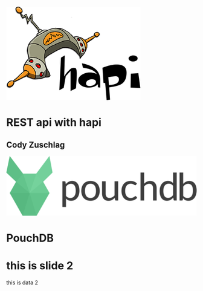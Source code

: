 ![hapi logo](images/hapi.png)

# REST api with hapi

## Cody Zuschlag


![pouchdb logo](images/pouchdb-logo.svg)

# PouchDB




# this is slide 2

this is data 2
